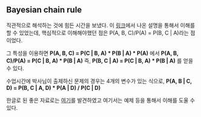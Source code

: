 ## Bayesian chain rule

직관적으로 해석하는 것에 힘든 시간을 보냈다.
이 [링크](https://math.stackexchange.com/questions/2187509/applying-the-chain-rule-probability-with-three-variables)에서 나온 설명을 통해서 이해를 할 수 있었는데, 핵심적으로 이해해야했던 점은 P(A, B, C)/P(A) = P(B, C | A)라는 점이었다.

 그 특성을 이용하면
 **P(A, B, C) = P(C | B, A) * P(B | A) * P(A)**
 에서
 **P(A, B, C)/P(A) = P(C | B, A) * P(B | A)**
 즉,
 **P(B, C | A) = P(C | B, A) * P(B | A)** 를 얻을 수 있다.

 수업시간에 박사님이 출제하신 문제의 경우는 4개의 변수가 있는 식으로,
 **P(A, B | C, D) = P(B, C | A, D) * P(A | D) / P(C | D)**

 한글로 된 좋은 자료로는 [여기](http://wolfpack.hnu.ac.kr/2015_Fall/D4BE/DBE_확률.pdf)를 발견하였고 여기서는 예제 등을 통해서 이해를 도울 수 있다.
